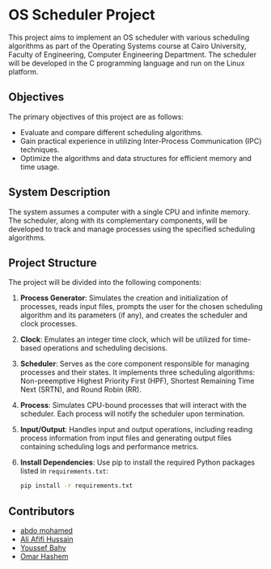 # OS Scheduler Project

This project aims to implement an OS scheduler with various scheduling algorithms as part of the Operating Systems course at Cairo University, Faculty of Engineering, Computer Engineering Department. The scheduler will be developed in the C programming language and run on the Linux platform.

## Objectives

The primary objectives of this project are as follows:

- Evaluate and compare different scheduling algorithms.
- Gain practical experience in utilizing Inter-Process Communication (IPC) techniques.
- Optimize the algorithms and data structures for efficient memory and time usage.

## System Description

The system assumes a computer with a single CPU and infinite memory. The scheduler, along with its complementary components, will be developed to track and manage processes using the specified scheduling algorithms.

## Project Structure

The project will be divided into the following components:

1. **Process Generator**: Simulates the creation and initialization of processes, reads input files, prompts the user for the chosen scheduling algorithm and its parameters (if any), and creates the scheduler and clock processes.

2. **Clock**: Emulates an integer time clock, which will be utilized for time-based operations and scheduling decisions.

3. **Scheduler**: Serves as the core component responsible for managing processes and their states. It implements three scheduling algorithms: Non-preemptive Highest Priority First (HPF), Shortest Remaining Time Next (SRTN), and Round Robin (RR).

4. **Process**: Simulates CPU-bound processes that will interact with the scheduler. Each process will notify the scheduler upon termination.

5. **Input/Output**: Handles input and output operations, including reading process information from input files and generating output files containing scheduling logs and performance metrics.

6. **Install Dependencies**: Use pip to install the required Python packages listed in `requirements.txt`:

    ```bash
    pip install -r requirements.txt
    ```

## Contributors

- [abdo mohamed](https://github.com/abdomohamed96)
- [Ali Afifi Hussain](https://github.com/Ali-Afifi-Hussain)
- [Youssef Bahy](https://github.com/EngYoussefBahy)
- [Omar Hashem](https://github.com/omarhashem80)
